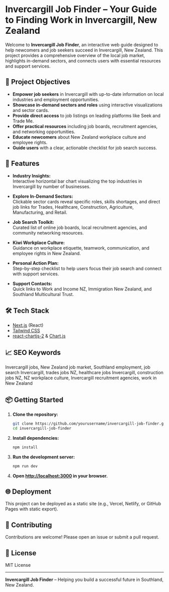 # Invercargill Job Finder – Your Guide to Finding Work in Invercargill, New Zealand

Welcome to **Invercargill Job Finder**, an interactive web guide designed to help newcomers and job seekers succeed in Invercargill, New Zealand. This project provides a comprehensive overview of the local job market, highlights in-demand sectors, and connects users with essential resources and support services.

## 🌟 Project Objectives

- **Empower job seekers** in Invercargill with up-to-date information on local industries and employment opportunities.
- **Showcase in-demand sectors and roles** using interactive visualizations and sector cards.
- **Provide direct access** to job listings on leading platforms like Seek and Trade Me.
- **Offer practical resources** including job boards, recruitment agencies, and networking opportunities.
- **Educate newcomers** about New Zealand workplace culture and employee rights.
- **Guide users** with a clear, actionable checklist for job search success.

## 🚀 Features

- **Industry Insights:**  
  Interactive horizontal bar chart visualizing the top industries in Invercargill by number of businesses.

- **Explore In-Demand Sectors:**  
  Clickable sector cards reveal specific roles, skills shortages, and direct job links for Trades, Healthcare, Construction, Agriculture, Manufacturing, and Retail.

- **Job Search Toolkit:**  
  Curated list of online job boards, local recruitment agencies, and community networking resources.

- **Kiwi Workplace Culture:**  
  Guidance on workplace etiquette, teamwork, communication, and employee rights in New Zealand.

- **Personal Action Plan:**  
  Step-by-step checklist to help users focus their job search and connect with support services.

- **Support Contacts:**  
  Quick links to Work and Income NZ, Immigration New Zealand, and Southland Multicultural Trust.

## 🛠️ Tech Stack

- [Next.js](https://nextjs.org/) (React)
- [Tailwind CSS](https://tailwindcss.com/)
- [react-chartjs-2](https://github.com/reactchartjs/react-chartjs-2) & [Chart.js](https://www.chartjs.org/)

## 📈 SEO Keywords

Invercargill jobs, New Zealand job market, Southland employment, job search Invercargill, trades jobs NZ, healthcare jobs Invercargill, construction jobs NZ, NZ workplace culture, Invercargill recruitment agencies, work in New Zealand

## 📦 Getting Started

1. **Clone the repository:**
   ```bash
   git clone https://github.com/yourusername/invercargill-job-finder.git
   cd invercargill-job-finder
   ```

2. **Install dependencies:**
   ```bash
   npm install
   ```

3. **Run the development server:**
   ```bash
   npm run dev
   ```

4. **Open [http://localhost:3000](http://localhost:3000) in your browser.**

## 🌐 Deployment

This project can be deployed as a static site (e.g., Vercel, Netlify, or GitHub Pages with static export).

## 🤝 Contributing

Contributions are welcome! Please open an issue or submit a pull request.

## 📄 License

MIT License

---

**Invercargill Job Finder** – Helping you build a successful future in Southland, New Zealand.